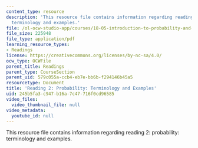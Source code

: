 ```yaml
---
content_type: resource
description: 'This resource file contains information regarding reading 2: probability:
  terminology and examples.'
file: /ol-ocw-studio-app/courses/18-05-introduction-to-probability-and-statistics-spring-2014/245b5fa3c947b16a7c47716f0cd96585_MIT18_05S14_Reading2.pdf
file_size: 225948
file_type: application/pdf
learning_resource_types:
- Readings
license: https://creativecommons.org/licenses/by-nc-sa/4.0/
ocw_type: OCWFile
parent_title: Readings
parent_type: CourseSection
parent_uid: 579c055a-ccb4-eb7e-bb6b-f294146b45a5
resourcetype: Document
title: 'Reading 2: Probability: Terminology and Examples'
uid: 245b5fa3-c947-b16a-7c47-716f0cd96585
video_files:
  video_thumbnail_file: null
video_metadata:
  youtube_id: null
---
```

This resource file contains information regarding reading 2: probability: terminology and examples.